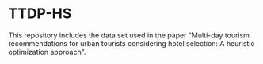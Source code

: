 # TTDP-HS
This repository includes the data set used in the paper "Multi-day tourism recommendations for urban tourists considering hotel selection: A heuristic optimization approach".
